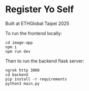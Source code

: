 # Register Yo Self

Built at ETHGlobal Taipei 2025

To run the frontend locally:
```
cd image-app
npm i
npm run dev
```

Then to run the backend flask server:
```
ngrok http 3000
cd backend
pip install -r requirements
python3 main.py
```

